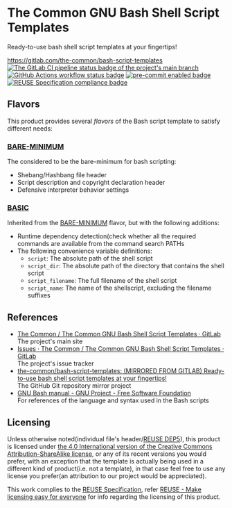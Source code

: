 # The Common GNU Bash Shell Script Templates

Ready-to-use bash shell script templates at your fingertips!

<https://gitlab.com/the-common/bash-script-templates>  
[![The GitLab CI pipeline status badge of the project's `main` branch](https://gitlab.com/the-common/bash-script-templates/badges/main/pipeline.svg?ignore_skipped=true "Click here to check out the comprehensive status of the GitLab CI pipelines")](https://gitlab.com/the-common/bash-script-templates/-/pipelines) [![GitHub Actions workflow status badge](https://github.com/the-common/bash-script-templates/actions/workflows/check-potential-problems.yml/badge.svg "GitHub Actions workflow status")](https://github.com/the-common/bash-script-templates/actions/workflows/check-potential-problems.yml) [![pre-commit enabled badge](https://img.shields.io/badge/pre--commit-enabled-brightgreen?logo=pre-commit&logoColor=white "This project uses pre-commit to check potential problems")](https://pre-commit.com/) [![REUSE Specification compliance badge](https://api.reuse.software/badge/gitlab.com/the-common/bash-script-templates "This project complies to the REUSE specification to decrease software licensing costs")](https://api.reuse.software/info/gitlab.com/the-common/bash-script-templates)

## Flavors

This product provides several _flavors_ of the Bash script template to satisfy different needs:

### [BARE-MINIMUM](bare-minimum.sh)

The considered to be the bare-minimum for bash scripting:

* Shebang/Hashbang file header
* Script description and copyright declaration header
* Defensive interpreter behavior settings

### [BASIC](basic.sh)

Inherited from the [BARE-MINIMUM](#bare-minimum) flavor, but with the following additions:

* Runtime dependency detection(check whether all the required commands are available from the command search PATHs
* The following convenience variable definitions:
    + `script`: The absolute path of the shell script
    + `script_dir`: The absolute path of the directory that contains the shell script
    + `script_filename`: The full filename of the shell script
    + `script_name`: The name of the shellscript, excluding the filename suffixes

## References

* [The Common / The Common GNU Bash Shell Script Templates · GitLab](https://gitlab.com/the-common/bash-script-templates)  
  The project's main site
* [Issues · The Common / The Common GNU Bash Shell Script Templates · GitLab](https://gitlab.com/the-common/bash-script-templates/-/issues)  
  The project's issue tracker
* [the-common/bash-script-templates: (MIRRORED FROM GITLAB) Ready-to-use bash shell script templates at your fingertips!](https://github.com/the-common/bash-script-templates)  
  The GitHub Git repository mirror project
* [GNU Bash manual - GNU Project - Free Software Foundation](https://www.gnu.org/software/bash/manual/)  
  For references of the language and syntax used in the Bash scripts

## Licensing

Unless otherwise noted(individual file's header/[REUSE DEP5](.reuse/dep5)), this product is licensed under [the 4.0 International version of the Creative Commons Attribution-ShareAlike license](https://creativecommons.org/licenses/by-sa/4.0/), or any of its recent versions you would prefer, with an exception that the template is actually being used in a different kind of product(i.e. not a template), in that case feel free to use any license you prefer(an attribution to our project would be appreciated).

This work complies to the [REUSE Specification](https://reuse.software/spec/), refer [REUSE - Make licensing easy for everyone](https://reuse.software/) for info regarding the licensing of this product.
